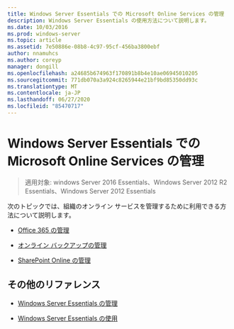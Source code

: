 ```yaml
---
title: Windows Server Essentials での Microsoft Online Services の管理
description: Windows Server Essentials の使用方法について説明します。
ms.date: 10/03/2016
ms.prod: windows-server
ms.topic: article
ms.assetid: 7e50886e-08b8-4c97-95cf-456ba3800ebf
author: nnamuhcs
ms.author: coreyp
manager: dongill
ms.openlocfilehash: a24685b674963f170891b8b4e10ae06945010205
ms.sourcegitcommit: 771db070a3a924c8265944e21bf9bd85350dd93c
ms.translationtype: MT
ms.contentlocale: ja-JP
ms.lasthandoff: 06/27/2020
ms.locfileid: "85470717"
---
```

# <a name="manage-microsoft-online-services-in-windows-server-essentials"></a>Windows Server Essentials での Microsoft Online Services の管理

>適用対象: windows Server 2016 Essentials、Windows Server 2012 R2 Essentials、Windows Server 2012 Essentials

次のトピックでは、組織のオンライン サービスを管理するために利用できる方法について説明します。

-   [Office 365 の管理](Manage-Office-365-in-Windows-Server-Essentials.md)

-   [オンライン バックアップの管理](Manage-Online-Backup-in-Windows-Server-Essentials.md)

-   [SharePoint Online の管理](Manage-SharePoint-Online-in-Windows-Server-Essentials.md)

## <a name="additional-references"></a>その他のリファレンス

-   [Windows Server Essentials の管理](Manage-Windows-Server-Essentials.md)

-   [Windows Server Essentials の使用](../use/Use-Windows-Server-Essentials.md)